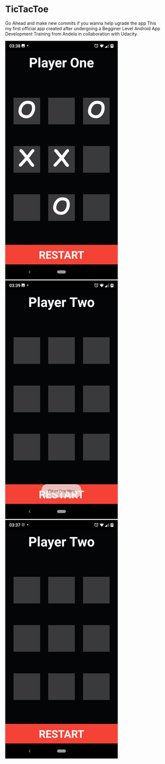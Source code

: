 # TicTacToe
Go Ahead and make new commits if you wanna help ugrade the app
This my first official app created after undergoing a Begginer Level Android App Development Training from Andela in collaboration with Udacity.

![Screenshot](https://github.com/nonsobiose/TicTacToe/blob/master/Webp.net-resizeimage-2.png?raw=true "Optional Title")
![Screenshot](https://github.com/nonsobiose/TicTacToe/blob/master/Webp.net-resizeimage-3.png?raw=true "Optional Title")
![Screenshot](https://github.com/nonsobiose/TicTacToe/blob/master/Webp.net-resizeimage.png?raw=true "Optional Title")
